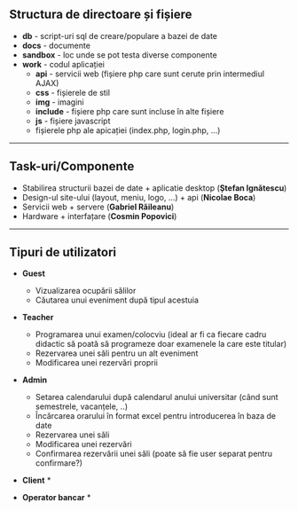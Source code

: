 ## Structura de directoare și fișiere

* **db** - script-uri sql de creare/populare a bazei de date
* **docs** - documente
* **sandbox** - loc unde se pot testa diverse componente
* **work** - codul aplicației
	* **api** - servicii web (fișiere php care sunt cerute prin intermediul AJAX)
	* **css** - fișierele de stil
	* **img** - imagini
	* **include** - fișiere php care sunt incluse în alte fișiere
	* **js** - fișiere javascript
	* fișierele php ale apicației (index.php, login.php, ...)

---


## Task-uri/Componente

* Stabilirea structurii bazei de date + aplicatie desktop (**Ștefan Ignătescu**)
* Design-ul site-ului (layout, meniu, logo, ...) + api (**Nicolae Boca**)
* Servicii web + servere (**Gabriel Răileanu**)
* Hardware + interfațare (**Cosmin Popovici**)

---

## Tipuri de utilizatori

* **Guest**
	* Vizualizarea ocupării sălilor
	* Căutarea unui eveniment după tipul acestuia
* **Teacher**
	* Programarea unui examen/colocviu (ideal ar fi ca fiecare cadru didactic să poată să programeze doar examenele la care este titular)
	* Rezervarea unei săli pentru un alt eveniment
	* Modificarea unei rezervări proprii
* **Admin**
	* Setarea calendarului după calendarul anului universitar (când sunt semestrele, vacanțele, ..)
	* Încărcarea orarului în format excel pentru introducerea în baza de date
	* Rezervarea unei săli
	* Modificarea unei rezervări
	* Confirmarea rezervării unei săli (poate să fie user separat pentru confirmare?)
* **Client**
	*

* **Operator bancar**
	*

